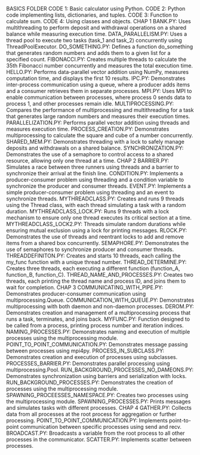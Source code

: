 BASICS FOLDER
CODE 1: Basic calculator using Python.
CODE 2: Python code implementing lists, dictionaries, and tuples.
CODE 3: Function to calculate sum.
CODE 4: Using classes and objects.
CHAP 1
BANK.PY: Uses multithreading to perform deposit and withdrawal operations on a shared balance while measuring execution time.
DATA_PARALLELISM.PY: Uses a thread pool to execute two tasks (task_1 and task_2) concurrently using ThreadPoolExecutor.
DO_SOMETHING.PY: Defines a function do_something that generates random numbers and adds them to a given list for a specified count.
FIBONACCI.PY: Creates multiple threads to calculate the 35th Fibonacci number concurrently and measures the total execution time.
HELLO.PY: Performs data-parallel vector addition using NumPy, measures computation time, and displays the first 10 results.
IPC.PY: Demonstrates inter-process communication using a queue, where a producer adds items and a consumer retrieves them in separate processes.
MPI.PY: Uses MPI to enable communication between processes, where process 0 sends data to process 1, and other processes remain idle.
MULTIPROCESSING.PY: Compares the performance of multiprocessing and multithreading for a task that generates large random numbers and measures their execution times.
PARALLELIZATION.PY: Performs parallel vector addition using threads and measures execution time.
PROCESS_CREATION.PY: Demonstrates multiprocessing to calculate the square and cube of a number concurrently.
SHARED_MEM.PY: Demonstrates threading with a lock to safely manage deposits and withdrawals on a shared balance.
SYNCHRONIZATION.PY: Demonstrates the use of a semaphore to control access to a shared resource, allowing only one thread at a time.
CHAP 2
BARRIER.PY: Simulates a race between three runners using threads and a barrier to synchronize their arrival at the finish line.
CONDITION.PY: Implements a producer-consumer problem using threading and a condition variable to synchronize the producer and consumer threads.
EVENT.PY: Implements a simple producer-consumer problem using threading and an event to synchronize threads.
MYTHREADCLASS.PY: Creates and runs 9 threads using the Thread class, with each thread simulating a task with a random duration.
MYTHREADCLASS_LOCK.PY: Runs 9 threads with a lock mechanism to ensure only one thread executes its critical section at a time.
MYTHREADCLASS_LOCK2.PY: Threads simulate random durations while ensuring mutual exclusion using a lock for printing messages.
RLOCK.PY: Demonstrates the use of threads and reentrant locks to add and remove items from a shared box concurrently.
SEMAPHORE.PY: Demonstrates the use of semaphores to synchronize producer and consumer threads.
THREADDEFINITON.PY: Creates and starts 10 threads, each calling the my_func function with a unique thread number.
THREAD_DETERMINE.PY: Creates three threads, each executing a different function (function_A, function_B, function_C).
THREAD_NAME_AND_PROCESSES.PY: Creates two threads, each printing the thread name and process ID, and joins them to wait for completion.
CHAP 3
COMMUNICATING_WITH_PIPE.PY: Demonstrates producer-consumer communication using multiprocessing.Queue.
COMMUNICATION_WITH_QUEUE.PY: Demonstrates multiprocessing with both daemon and non-daemon processes.
DEROM.PY: Demonstrates creation and management of a multiprocessing process that runs a task, terminates, and joins back.
MYFUNC.PY: Function designed to be called from a process, printing process number and iteration indices.
NAMING_PROCESSES.PY: Demonstrates naming and execution of multiple processes using the multiprocessing module.
POINT_TO_POINT_COMMUNICATION.PY: Demonstrates message passing between processes using mpi4py.
PROCESS_IN_SUBCLASS.PY: Demonstrates creation and execution of processes using subclasses.
PROCESSES_BARRIER.PY: Demonstrates parallel processing using multiprocessing.Pool.
RUN_BACKGROUND_PROCESSES_NO_DAMEONS.PY: Demonstrates synchronization using barriers and serialization with locks.
RUN_BACKGROUND_PROCESSES.PY: Demonstrates the creation of processes using the multiprocessing module.
SPAWNING_PROCEESSES_NAMESPACE.PY: Creates two processes using the multiprocessing module.
SPAWNING_PROCESSES.PY: Prints messages and simulates tasks with different processes.
CHAP 4
GATHER.PY: Collects data from all processes at the root process for aggregation or further processing.
POINT_TO_POINT_COMMUNICATION.PY: Implements point-to-point communication between specific processes using send and recv.
BROADCAST.PY: Broadcasts a variable from the root process to all other processes in the communicator.
SCATTER.PY: Implements scatter between processes.
